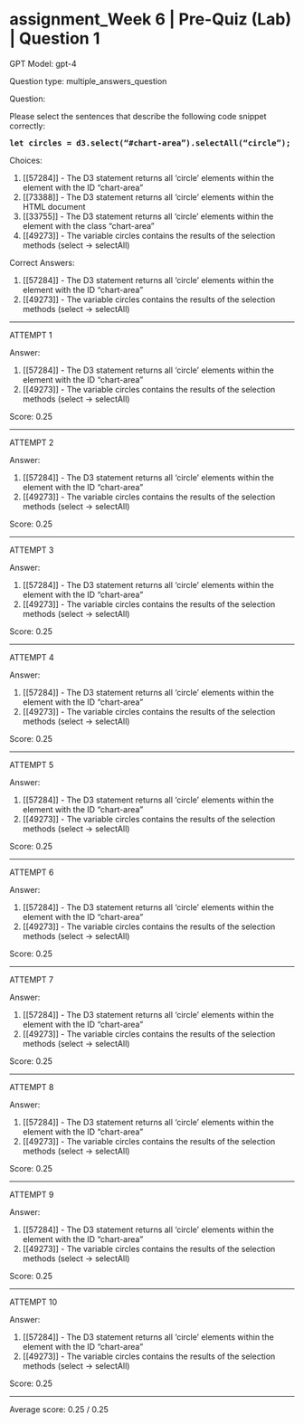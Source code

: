 # assignment_Week 6 | Pre-Quiz (Lab) | Question 1

GPT Model: gpt-4

Question type: multiple_answers_question

Question:
<div><p><span>Please select the sentences that describe the following code snippet correctly:</span></p>
<pre><strong>let circles = d3.select(“#chart-area”).selectAll(“circle”);</strong></pre></div>

Choices:
1. [[57284]] - The D3 statement returns all ‘circle’ elements within the element with the ID “chart-area”
2. [[73388]] - The D3 statement returns all ‘circle’ elements within the HTML document
3. [[33755]] - The D3 statement returns all ‘circle’ elements within the element with the class “chart-area”
4. [[49273]] - The variable circles contains the results of the selection methods (select → selectAll)

Correct Answers:
1. [[57284]] - The D3 statement returns all ‘circle’ elements within the element with the ID “chart-area”
4. [[49273]] - The variable circles contains the results of the selection methods (select → selectAll)

****************************************

ATTEMPT 1

Answer: 
1. [[57284]] - The D3 statement returns all ‘circle’ elements within the element with the ID “chart-area”
4. [[49273]] - The variable circles contains the results of the selection methods (select → selectAll)

Score: 0.25

--------------------

ATTEMPT 2

Answer: 
1. [[57284]] - The D3 statement returns all ‘circle’ elements within the element with the ID “chart-area”
4. [[49273]] - The variable circles contains the results of the selection methods (select → selectAll)

Score: 0.25

--------------------

ATTEMPT 3

Answer: 
1. [[57284]] - The D3 statement returns all ‘circle’ elements within the element with the ID “chart-area”
4. [[49273]] - The variable circles contains the results of the selection methods (select → selectAll)

Score: 0.25

--------------------

ATTEMPT 4

Answer: 
1. [[57284]] - The D3 statement returns all ‘circle’ elements within the element with the ID “chart-area”
4. [[49273]] - The variable circles contains the results of the selection methods (select → selectAll)

Score: 0.25

--------------------

ATTEMPT 5

Answer: 
1. [[57284]] - The D3 statement returns all ‘circle’ elements within the element with the ID “chart-area”
4. [[49273]] - The variable circles contains the results of the selection methods (select → selectAll)

Score: 0.25

--------------------

ATTEMPT 6

Answer: 
1. [[57284]] - The D3 statement returns all ‘circle’ elements within the element with the ID “chart-area”
4. [[49273]] - The variable circles contains the results of the selection methods (select → selectAll)

Score: 0.25

--------------------

ATTEMPT 7

Answer: 
1. [[57284]] - The D3 statement returns all ‘circle’ elements within the element with the ID “chart-area”
4. [[49273]] - The variable circles contains the results of the selection methods (select → selectAll)

Score: 0.25

--------------------

ATTEMPT 8

Answer: 
1. [[57284]] - The D3 statement returns all ‘circle’ elements within the element with the ID “chart-area”
4. [[49273]] - The variable circles contains the results of the selection methods (select → selectAll)

Score: 0.25

--------------------

ATTEMPT 9

Answer: 
1. [[57284]] - The D3 statement returns all ‘circle’ elements within the element with the ID “chart-area”
4. [[49273]] - The variable circles contains the results of the selection methods (select → selectAll)

Score: 0.25

--------------------

ATTEMPT 10

Answer:
1. [[57284]] - The D3 statement returns all ‘circle’ elements within the element with the ID “chart-area”
4. [[49273]] - The variable circles contains the results of the selection methods (select → selectAll)

Score: 0.25

--------------------

Average score: 0.25 / 0.25
